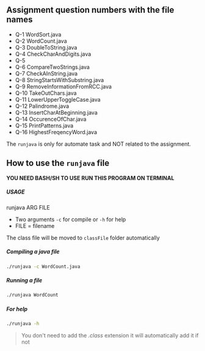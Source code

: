 ## Assignment question numbers with the file names

-   Q-1 WordSort.java
-   Q-2 WordCount.java
-   Q-3 DoubleToString.java
-   Q-4 CheckCharAndDigits.java
-   Q-5
-   Q-6 CompareTwoStrings.java
-   Q-7 CheckAInString.java
-   Q-8 StringStartsWithSubstring.java
-   Q-9 RemoveInformationFromRCC.java
-   Q-10 TakeOutChars.java
-   Q-11 LowerUpperToggleCase.java
-   Q-12 Palindrome.java
-   Q-13 InsertCharAtBeginning.java
-   Q-14 OccurenceOfChar.java
-   Q-15 PrintPatterns.java
-   Q-16 HighestFreqencyWord.java

The `runjava` is only for automate task and NOT related to the assignment.

## How to use the `runjava` file

**YOU NEED BASH/SH TO USE RUN THIS PROGRAM ON TERMINAL**

##### USAGE

runjava ARG FILE

-   Two arguments `-c` for compile or `-h` for help
-   FILE = filename

The class file will be moved to `classFile` folder automatically

##### Compiling a java file

```bash
./runjava -c WordCount.java
```

##### Running a file

```bash
./runjava WordCount
```

##### For help

```bash
./runjava -h
```

> You don't need to add the _.class_ extension it will automatically add it if not
